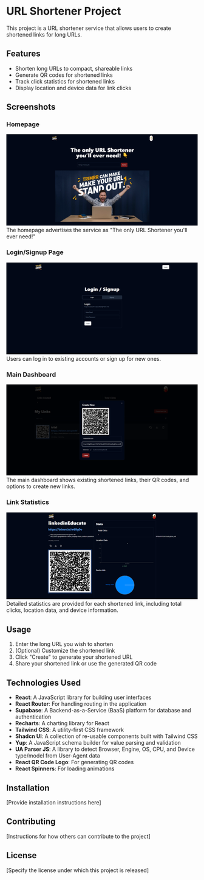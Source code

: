 # URL Shortener Project

This project is a URL shortener service that allows users to create shortened links for long URLs.

## Features

- Shorten long URLs to compact, shareable links
- Generate QR codes for shortened links
- Track click statistics for shortened links
- Display location and device data for link clicks

## Screenshots

### Homepage
![Homepage](./homePage.png)
The homepage advertises the service as "The only URL Shortener you'll ever need!"

### Login/Signup Page
![Login/Signup](./loginPage.png)
Users can log in to existing accounts or sign up for new ones.

### Main Dashboard
![Main Dashboard](./dashboard.png)
The main dashboard shows existing shortened links, their QR codes, and options to create new links.

### Link Statistics
![Link Statistics](./analytics.png)
Detailed statistics are provided for each shortened link, including total clicks, location data, and device information.

## Usage

1. Enter the long URL you wish to shorten
2. (Optional) Customize the shortened link
3. Click "Create" to generate your shortened URL
4. Share your shortened link or use the generated QR code

## Technologies Used

- **React**: A JavaScript library for building user interfaces
- **React Router**: For handling routing in the application
- **Supabase**: A Backend-as-a-Service (BaaS) platform for database and authentication
- **Recharts**: A charting library for React
- **Tailwind CSS**: A utility-first CSS framework
- **Shadcn UI**: A collection of re-usable components built with Tailwind CSS
- **Yup**: A JavaScript schema builder for value parsing and validation
- **UA Parser JS**: A library to detect Browser, Engine, OS, CPU, and Device type/model from User-Agent data
- **React QR Code Logo**: For generating QR codes
- **React Spinners**: For loading animations

## Installation

[Provide installation instructions here]

## Contributing

[Instructions for how others can contribute to the project]

## License

[Specify the license under which this project is released]
